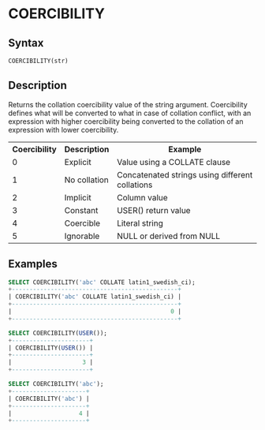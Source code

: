 # COERCIBILITY

## Syntax

```sql
COERCIBILITY(str)
```

## Description

Returns the collation coercibility value of the string argument. Coercibility defines what will be converted to what in case of collation conflict, with an expression with higher coercibility being converted to the collation of an expression with lower coercibility.

<table><tbody><tr><th>Coercibility</th><th>Description</th><th>Example</th></tr>
<tr><td>0</td><td>Explicit</td><td>Value using a COLLATE clause</td></tr>
<tr><td>1</td><td>No collation</td><td>Concatenated strings using different collations</td></tr>
<tr><td>2</td><td>Implicit</td><td>Column value</td></tr>
<tr><td>3</td><td>Constant</td><td>USER() return value</td></tr>
<tr><td>4</td><td>Coercible</td><td>Literal string</td></tr>
<tr><td>5</td><td>Ignorable</td><td>NULL or derived from NULL</td></tr>
</tbody></table>

## Examples

```sql
SELECT COERCIBILITY('abc' COLLATE latin1_swedish_ci);
+-----------------------------------------------+
| COERCIBILITY('abc' COLLATE latin1_swedish_ci) |
+-----------------------------------------------+
|                                             0 |
+-----------------------------------------------+

SELECT COERCIBILITY(USER());
+----------------------+
| COERCIBILITY(USER()) |
+----------------------+
|                    3 |
+----------------------+

SELECT COERCIBILITY('abc');
+---------------------+
| COERCIBILITY('abc') |
+---------------------+
|                   4 |
+---------------------+
```